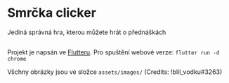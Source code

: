 
# Smrčka clicker

Jediná správná hra, kterou můžete hrát o přednáškách


## 

Projekt je napsán ve [Flutteru](https://docs.flutter.dev/get-started/install). Pro spuštění webové verze: `flutter run -d chrome`   


Všchny obrázky jsou ve složce `assets/images/`  (Credits: !blil_vodku#3263)

